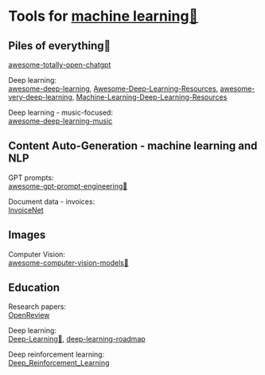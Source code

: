 
# Tools for [machine learning🎰](https://trendless.tech/ml/)

## Piles of everything💩

[awesome-totally-open-chatgpt](https://github.com/nichtdax/awesome-totally-open-chatgpt)

Deep learning:  
[awesome-deep-learning](https://github.com/ChristosChristofidis/awesome-deep-learning),
[Awesome-Deep-Learning-Resources](https://github.com/guillaume-chevalier/Awesome-Deep-Learning-Resources),
[awesome-very-deep-learning](https://github.com/daviddao/awesome-very-deep-learning),
[Machine-Learning-Deep-Learning-Resources](https://github.com/heygonzalocaira/Machine-Learning-Deep-Learning-Resources)

Deep learning - music-focused:  
[awesome-deep-learning-music](https://github.com/ybayle/awesome-deep-learning-music)

## Content Auto-Generation - machine learning and NLP

GPT prompts:  
[awesome-gpt-prompt-engineering💩](https://github.com/snwfdhmp/awesome-gpt-prompt-engineering)

Document data - invoices:  
[InvoiceNet](https://github.com/naiveHobo/InvoiceNet)

## Images

Computer Vision:  
[awesome-computer-vision-models💩](https://github.com/gmalivenko/awesome-computer-vision-models)

## Education

Research papers:  
[OpenReview](https://openreview.net/)

Deep learning:  
[Deep-Learning💩](https://github.com/ElizaLo/Deep-Learning),
[deep-learning-roadmap](https://github.com/instillai/deep-learning-roadmap)

Deep reinforcement learning:  
[Deep_Reinforcement_Learning](https://github.com/Machine-Learning-Tokyo/Deep_Reinforcement_Learning)
